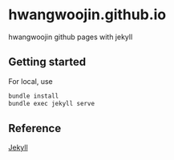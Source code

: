 # hwangwoojin.github.io

hwangwoojin github pages with jekyll

## Getting started

For local, use

```s
bundle install
bundle exec jekyll serve
```

## Reference

[Jekyll](https://jekyllrb.com/)

